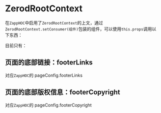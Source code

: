 # ZerodRootContext

在`ZappHOC`中启用了`ZerodRootContext`的上文，通过`ZerodRootContext.setConsumer(组件)`包装的组件，可以使用`this.props`调用以下东西：

目前只有：

## 页面的底部链接：footerLinks

对应`ZappHOC`的 pageConfig.footerLinks

## 页面的底部版权信息：footerCopyright

对应`ZappHOC`的 pageConfig.footerCopyright
